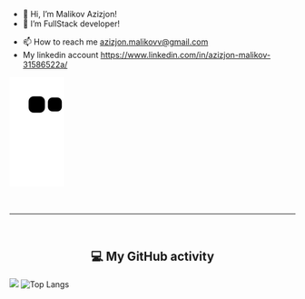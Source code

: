 - 👋 Hi, I’m Malikov Azizjon!
- 👀 I’m FullStack developer!
<!-- - 🌱 I’m currently learning ... -->
<!-- - 💞️ I’m looking to collaborate on ... -->
- 📫 How to reach me azizjon.malikovv@gmail.com
- My linkedin account https://www.linkedin.com/in/azizjon-malikov-31586522a/

![Snake animation](https://github.com/MalikovAzizjon4843/MalikovAzizjon4843/blob/output/github-contribution-grid-snake.svg)

<!---
MalikovAzizjon4843/MalikovAzizjon4843 is a ✨ special ✨ repository because its `README.md` (this file) appears on your GitHub profile.
You can click the Preview link to take a look at your changes
--->
<br>
<hr>
<br>
<b> <h2 align="center">💻 My GitHub activity </h2></b>
<p>
  
<img src="https://github-readme-stats.vercel.app/api?username=MalikovAzizjon4843&show_icons=true&theme=radical&title_color=8E2DE2&text_color=fff&icon_color=8E2DE2" width="500px">      ![Top Langs](https://github-readme-stats.vercel.app/api/top-langs/?username=MalikovAzizjon4843&theme=radical&title_color=8E2DE2&text_color=fff)
</p>
